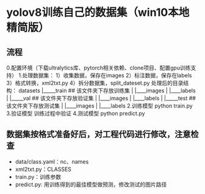 # yolov8训练自己的数据集（win10本地精简版）

## 流程
0.配置环境（下载ultralytics库、pytorch相关依赖、clone项目、配置gpu训练支持）
1.处理数据集：
  1）收集数据，保存在images
  2）标注数据，保存在labels
  3）格式转换，xml2txt.py
  4）拆分数据集，split_dateset.py
  处理后的目录结构：
    datasets
        |_____train   ## 该文件夹下存放训练集
        |        |____images
        |        |____labels 
        |
        |_____val     ## 该文件夹下存放验证集
        |        |____images
        |        |____labels
        |
        |_____test    ## 该文件夹下存放测试集
        |        |____images
        |        |____labels
2.训练模型 python train.py
3.验证模型 训练过程中验证
4.测试模型 python predict.py 


## 数据集按格式准备好后，对工程代码进行修改，注意检查
- data/class.yaml：nc、names
- xml2txt.py：CLASSES
- train.py：训练参数
- predict.py: 用训练得到的最佳模型做预测，修改测试的图片路径